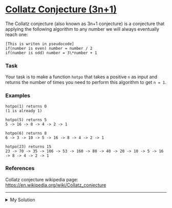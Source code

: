 # [Collatz Conjecture (3n+1)](https://www.codewars.com/kata/577a6e90d48e51c55e000217)

The Collatz conjecture (also known as 3n+1 conjecture) is a conjecture that applying the following algorithm to any
number we will always eventually reach one:

```
[This is writen in pseudocode]
if(number is even) number = number / 2
if(number is odd) number = 3\*number + 1
```

### Task

Your task is to make a function `hotpo` that takes a positive `n` as input and returns the number of times you need to
perform this algorithm to get `n = 1`.

### Examples

```
hotpo(1) returns 0
(1 is already 1)

hotpo(5) returns 5
5 -> 16 -> 8 -> 4 -> 2 -> 1

hotpo(6) returns 8
6 -> 3 -> 10 -> 5 -> 16 -> 8 -> 4 -> 2 -> 1

hotpo(23) returns 15
23 -> 70 -> 35 -> 106 -> 53 -> 160 -> 80 -> 40 -> 20 -> 10 -> 5 -> 16 -> 8 -> 4 -> 2 -> 1
```

### References

Collatz conjecture wikipedia page: https://en.wikipedia.org/wiki/Collatz_conjecture

---

<details><summary>My Solution</summary>

```js
const hotpo = function (n, counter = 0) {
  if (n === 1) return counter;
  return hotpo(n % 2 === 0 ? n / 2 : 3 * n + 1, (counter = counter + 1));
};
```

</details>
